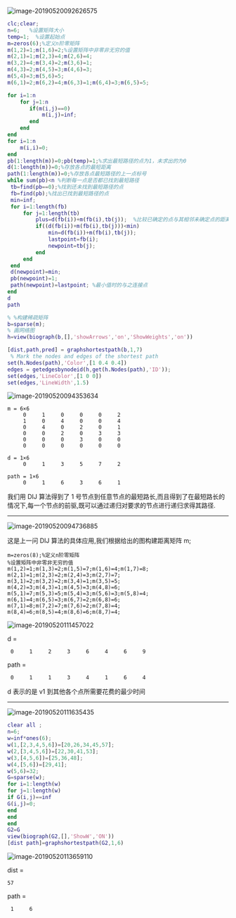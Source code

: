 ![image-20190520092626575](http://ww1.sinaimg.cn/large/006tNc79ly1g37iwebdi5j31400c80w5.jpg)

```matlab
clc;clear;
n=6;   %设置矩阵大小
temp=1;  %设置起始点
m=zeros(6);%定义n阶零矩阵
m(1,2)=1;m(1,6)=2;%设置矩阵中非零非无穷的值
m(2,1)=1;m(2,3)=4;m(2,6)=4;
m(3,2)=4;m(3,4)=2;m(3,6)=1;
m(4,3)=2;m(4,5)=3;m(4,6)=3;
m(5,4)=3;m(5,6)=5;
m(6,1)=2;m(6,2)=4;m(6,3)=1;m(6,4)=3;m(6,5)=5;

for i=1:n
    for j=1:n
       if(m(i,j)==0)
           m(i,j)=inf;
       end
    end
end
for i=1:n
    m(i,i)=0;
end
pb(1:length(m))=0;pb(temp)=1;%求出最短路径的点为1，未求出的为0
d(1:length(m))=0;%存放各点的最短距离
path(1:length(m))=0;%存放各点最短路径的上一点标号
while sum(pb)<n %判断每一点是否都已找到最短路径
 tb=find(pb==0);%找到还未找到最短路径的点
 fb=find(pb);%找出已找到最短路径的点
 min=inf;
 for i=1:length(fb)
     for j=1:length(tb)
         plus=d(fb(i))+m(fb(i),tb(j));  %比较已确定的点与其相邻未确定点的距离
         if((d(fb(i))+m(fb(i),tb(j)))<min)
             min=d(fb(i))+m(fb(i),tb(j));
             lastpoint=fb(i);
             newpoint=tb(j);
         end
     end
 end
 d(newpoint)=min;
 pb(newpoint)=1;
 path(newpoint)=lastpoint; %最小值时的与之连接点
end
d
path

% %构建稀疏矩阵
b=sparse(m);
% 画网络图
h=view(biograph(b,[],'showArrows','on','ShowWeights','on'))

[dist,path,pred] = graphshortestpath(b,1,7)
 % Mark the nodes and edges of the shortest path
set(h.Nodes(path),'Color',[1 0.4 0.4])
edges = getedgesbynodeid(h,get(h.Nodes(path),'ID'));
set(edges,'LineColor',[1 0 0])
set(edges,'LineWidth',1.5)


```

![image-20190520094353634](http://ww1.sinaimg.cn/large/006tNc79ly1g37jeljfvsj30u00vfqha.jpg)

```
m = 6×6
     0     1     0     0     0     2
     1     0     4     0     0     4
     0     4     0     2     0     1
     0     0     2     0     3     3
     0     0     0     3     0     0
     0     0     0     0     0     0
```

```
d = 1×6
     0     1     3     5     7     2
```

```
path = 1×6
     0     1     6     3     6     1
```

我们用 DIJ 算法得到了 1 号节点到任意节点的最短路长,而且得到了在最短路长的情况下,每一个节点的前驱,既可以通过递归对要求的节点进行递归求得其路径.

---



![image-20190520094736885](http://ww4.sinaimg.cn/large/006tNc79ly1g37jihdorvj311s0sktg2.jpg)

这是上一问 DIJ 算法的具体应用,我们根据给出的图构建距离矩阵 m;

```
m=zeros(8);%定义n阶零矩阵
%设置矩阵中非零非无穷的值
m(1,2)=1;m(1,3)=2;m(1,5)=7;m(1,6)=4;m(1,7)=8;
m(2,1)=1;m(2,3)=2;m(2,4)=3;m(2,7)=7;
m(3,1)=2;m(3,2)=2;m(3,4)=1;m(3,5)=5;
m(4,2)=3;m(4,3)=1;m(4,5)=3;m(4,8)=6;
m(5,1)=7;m(5,3)=5;m(5,4)=3;m(5,6)=3;m(5,8)=4;
m(6,1)=4;m(6,5)=3;m(6,7)=2;m(6,8)=6;
m(7,1)=8;m(7,2)=7;m(7,6)=2;m(7,8)=4;
m(8,4)=6;m(8,5)=4;m(8,6)=6;m(8,7)=4;
```

![image-20190520111457022](http://ww3.sinaimg.cn/large/006tNc79ly1g37m1b153hj30xc0u0dpd.jpg)

d =

     0     1     2     3     6     4     6     9


path =

     0     1     1     3     4     1     6     4

d 表示的是 v1 到其他各个点所需要花费的最少时间

---

![image-20190520111635435](http://ww4.sinaimg.cn/large/006tNc79ly1g37m301sikj315w0l011q.jpg)

```matlab
clear all ;
n=6;
w=inf*ones(6);
w(1,[2,3,4,5,6])=[20,26,34,45,57];
w(2,[3,4,5,6])=[22,30,41,53];
w(3,[4,5,6])=[25,36,48];
w(4,[5,6])=[29,41];
w(5,6)=32;
G=sparse(w);
for i=1:length(w)
for j=1:length(w)
if G(i,j)==inf
G(i,j)=0;
end
end
end
G2=G
view(biograph(G2,[],'ShowW','ON'))
[dist path]=graphshortestpath(G2,1,6)
```

![image-20190520113659110](http://ww2.sinaimg.cn/large/006tNc79ly1g37mo7of23j30xc0u0wlp.jpg)

dist =

    57


path =

     1     6